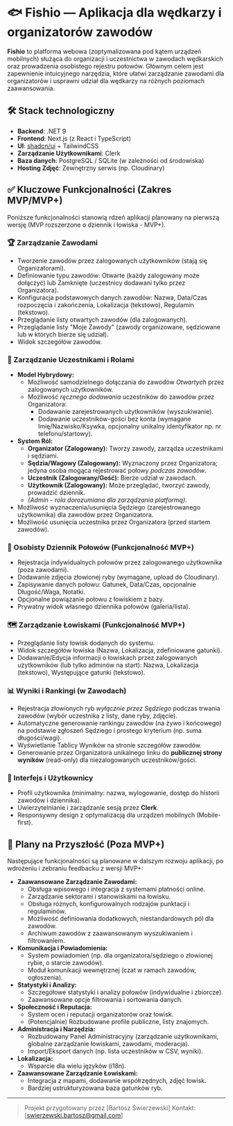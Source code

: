 # 🐟 Fishio — Aplikacja dla wędkarzy i organizatorów zawodów

**Fishio** to platforma webowa (zoptymalizowana pod kątem urządzeń mobilnych) służąca do organizacji i uczestnictwa w zawodach wędkarskich oraz prowadzenia osobistego rejestru połowów. Głównym celem jest zapewnienie intuicyjnego narzędzia, które ułatwi zarządzanie zawodami dla organizatorów i usprawni udział dla wędkarzy na różnych poziomach zaawansowania.

## 🛠️ Stack technologiczny

- **Backend**: .NET 9
- **Frontend**: Next.js (z React i TypeScript)
- **UI**: [shadcn/ui](https://ui.shadcn.dev/) + TailwindCSS
- **Zarządzanie Użytkownikami**: Clerk
- **Baza danych**: PostgreSQL / SQLite (w zależności od środowiska)
- **Hosting Zdjęć**: Zewnętrzny serwis (np. Cloudinary)

## ✅ Kluczowe Funkcjonalności (Zakres MVP/MVP+)

Poniższe funkcjonalności stanowią rdzeń aplikacji planowany na pierwszą wersję (MVP rozszerzone o dziennik i łowiska - MVP+).

### 🏆 Zarządzanie Zawodami

- Tworzenie zawodów przez zalogowanych użytkowników (stają się Organizatorami).
- Definiowanie typu zawodów: Otwarte (każdy zalogowany może dołączyć) lub Zamknięte (uczestnicy dodawani tylko przez Organizatora).
- Konfiguracja podstawowych danych zawodów: Nazwa, Data/Czas rozpoczęcia i zakończenia, Lokalizacja (tekstowo), Regulamin (tekstowo).
- Przeglądanie listy otwartych zawodów (dla zalogowanych).
- Przeglądanie listy "Moje Zawody" (zawody organizowane, sędziowane lub w których bierze się udział).
- Widok szczegółów zawodów.

### 👤 Zarządzanie Uczestnikami i Rolami

- **Model Hybrydowy:**
  - Możliwość samodzielnego dołączania do zawodów _Otwartych_ przez zalogowanych użytkowników.
  - Możliwość _ręcznego dodawania_ uczestników do zawodów przez Organizatora:
    - Dodawanie zarejestrowanych użytkowników (wyszukiwanie).
    - Dodawanie uczestników-gości bez konta (wymagane Imię/Nazwisko/Ksywka, opcjonalny unikalny identyfikator np. nr telefonu/startowy).
- **System Ról:**
  - **Organizator (Zalogowany):** Tworzy zawody, zarządza uczestnikami i sędziami.
  - **Sędzia/Wagowy (Zalogowany):** Wyznaczony przez Organizatora; jedyna osoba mogąca rejestrować połowy _podczas zawodów_.
  - **Uczestnik (Zalogowany/Gość):** Bierze udział w zawodach.
  - **Użytkownik (Zalogowany):** Może przeglądać, tworzyć zawody, prowadzić dziennik.
  - _(Admin - rola dorozumiana dla zarządzania platformą)_.
- Możliwość wyznaczenia/usunięcia Sędziego (zarejestrowanego użytkownika) dla zawodów przez Organizatora.
- Możliwość usunięcia uczestnika przez Organizatora (przed startem zawodów).

### 🎣 Osobisty Dziennik Połowów (Funkcjonalność MVP+)

- Rejestracja indywidualnych połowów przez zalogowanego użytkownika (poza zawodami).
- Dodawanie zdjęcia złowionej ryby (wymagane, upload do Cloudinary).
- Zapisywanie danych połowu: Gatunek, Data/Czas, opcjonalnie Długość/Waga, Notatki.
- Opcjonalne powiązanie połowu z łowiskiem z bazy.
- Prywatny widok własnego dziennika połowów (galeria/lista).

### 🗺️ Zarządzanie Łowiskami (Funkcjonalność MVP+)

- Przeglądanie listy łowisk dodanych do systemu.
- Widok szczegółów łowiska (Nazwa, Lokalizacja, zdefiniowane gatunki).
- Dodawanie/Edycja informacji o łowiskach przez zalogowanych użytkowników (lub tylko adminów na start): Nazwa, Lokalizacja (tekstowo), Występujące gatunki (tekstowo).

### 📊 Wyniki i Rankingi (w Zawodach)

- Rejestracja złowionych ryb _wyłącznie przez Sędziego_ podczas trwania zawodów (wybór uczestnika z listy, dane ryby, zdjęcie).
- Automatyczne generowanie rankingu zawodów (na żywo i końcowego) na podstawie zgłoszeń Sędziego i prostego kryterium (np. suma długości/wagi).
- Wyświetlanie Tablicy Wyników na stronie szczegółów zawodów.
- Generowanie przez Organizatora unikalnego linku do **publicznej strony wyników** (read-only) dla niezalogowanych uczestników/gości.

### 📱 Interfejs i Użytkownicy

- Profil użytkownika (minimalny: nazwa, wylogowanie, dostęp do historii zawodów i dziennika).
- Uwierzytelnianie i zarządzanie sesją przez **Clerk**.
- Responsywny design z optymalizacją dla urządzeń mobilnych (Mobile-first).

## 🚀 Plany na Przyszłość (Poza MVP+)

Następujące funkcjonalności są planowane w dalszym rozwoju aplikacji, po wdrożeniu i zebraniu feedbacku z wersji MVP+:

- **Zaawansowane Zarządzanie Zawodami:**
  - Obsługa wpisowego i integracja z systemami płatności online.
  - Zarządzanie sektorami i stanowiskami na łowisku.
  - Obsługa różnych, konfigurowalnych rodzajów punktacji i regulaminów.
  - Możliwość definiowania dodatkowych, niestandardowych pól dla zawodów.
  - Archiwum zawodów z zaawansowanym wyszukiwaniem i filtrowaniem.
- **Komunikacja i Powiadomienia:**
  - System powiadomień (np. dla organizatora/sędziego o złowionej rybie, o starcie zawodów).
  - Moduł komunikacji wewnętrznej (czat w ramach zawodów, ogłoszenia).
- **Statystyki i Analizy:**
  - Szczegółowe statystyki i analizy połowów (indywidualne i zbiorcze).
  - Zaawansowane opcje filtrowania i sortowania danych.
- **Społeczność i Reputacja:**
  - System ocen i reputacji organizatorów oraz łowisk.
  * (Potencjalnie) Rozbudowane profile publiczne, listy znajomych.
- **Administracja i Narzędzia:**
  - Rozbudowany Panel Administracyjny (zarządzanie użytkownikami, globalne zarządzanie łowiskami, zawodami, moderacja).
  - Import/Eksport danych (np. lista uczestników w CSV, wyniki).
- **Lokalizacja:**
  - Wsparcie dla wielu języków (i18n).
- **Zaawansowane Zarządzanie Łowiskami:**
  - Integracja z mapami, dodawanie współrzędnych, zdjęć łowisk.
  - Bardziej ustrukturyzowana baza gatunków ryb.

---

> Projekt przygotowany przez [Bartosz Świerzewski]
> Kontakt: [swierzewski.bartosz@gmail.com]
